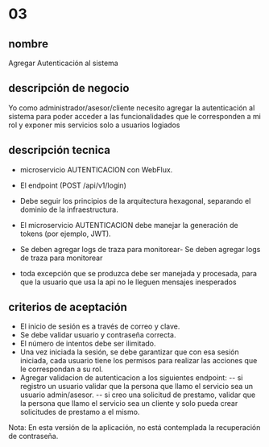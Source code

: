 # 03
## nombre
Agregar Autenticación al sistema

## descripción de negocio
Yo como administrador/asesor/cliente necesito agregar la autenticación al sistema para poder acceder a las funcionalidades que le corresponden a mi rol y exponer mis servicios solo a usuarios logiados

## descripción tecnica
- microservicio AUTENTICACION con WebFlux.

- El endpoint (POST /api/v1/login)

- Debe seguir los principios de la arquitectura hexagonal, separando el dominio de la infraestructura.

- El microservicio AUTENTICACION debe manejar la generación de tokens (por ejemplo, JWT).

- Se deben agregar logs de traza para monitorear- Se deben agregar logs de traza para monitorear

- toda excepción que se produzca debe ser manejada y procesada, para que la usuario que usa la api no le lleguen mensajes inesperados

## criterios de aceptación
- El inicio de sesión es a través de correo y clave.
- Se debe validar usuario y contraseña correcta.
- El número de intentos debe ser ilimitado.
- Una vez iniciada la sesión, se debe garantizar que con esa sesión iniciada, cada usuario tiene los permisos para realizar las acciones que le correspondan a su rol.
- Agregar validacion de autenticacion a los siguientes endpoint:
-- si registro un usuario validar que la persona que llamo el servicio sea un usuario admin/asesor.
-- si creo una solicitud de prestamo, validar que la persona que llamo el servicio sea un cliente y solo pueda crear solicitudes de prestamo a el mismo.

Nota: En esta versión de la aplicación, no está contemplada la recuperación de contraseña.